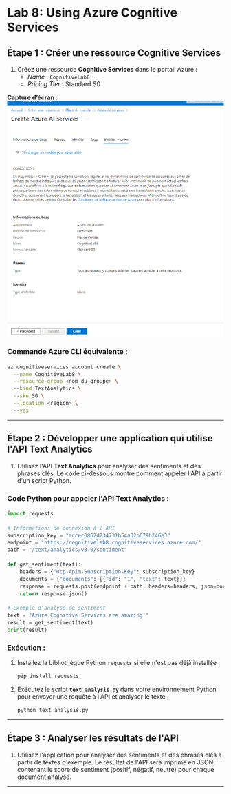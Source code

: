 
# Lab 8: Using Azure Cognitive Services


## Étape 1 : Créer une ressource Cognitive Services

1. Créez une ressource **Cognitive Services** dans le portail Azure :
   - *Name* : `CognitiveLab8`
   - *Pricing Tier* : Standard S0


**Capture d’écran** : ![1.png](1.png)


### Commande Azure CLI équivalente :
```bash
az cognitiveservices account create \
  --name CognitiveLab8 \
  --resource-group <nom_du_groupe> \
  --kind TextAnalytics \
  --sku S0 \
  --location <region> \
  --yes
```

---

## Étape 2 : Développer une application qui utilise l'API Text Analytics

1. Utilisez l'API **Text Analytics** pour analyser des sentiments et des phrases clés. Le code ci-dessous montre comment appeler l'API à partir d'un script Python.

### Code Python pour appeler l'API Text Analytics :
```python
import requests

# Informations de connexion à l'API
subscription_key = "accec0862d234731b54a32b679bf46e3"
endpoint = "https://cognitivelab8.cognitiveservices.azure.com/"
path = "/text/analytics/v3.0/sentiment"

def get_sentiment(text):
    headers = {"Ocp-Apim-Subscription-Key": subscription_key}
    documents = {"documents": [{"id": "1", "text": text}]}
    response = requests.post(endpoint + path, headers=headers, json=documents)
    return response.json()

# Exemple d'analyse de sentiment
text = "Azure Cognitive Services are amazing!"
result = get_sentiment(text)
print(result)
```

### Exécution :
1. Installez la bibliothèque Python `requests` si elle n'est pas déjà installée :
   ```bash
   pip install requests
   ```
2. Exécutez le script **`text_analysis.py`** dans votre environnement Python pour envoyer une requête à l'API et analyser le texte :
   ```bash
   python text_analysis.py
   ```

---

## Étape 3 : Analyser les résultats de l'API

1. Utilisez l'application pour analyser des sentiments et des phrases clés à partir de textes d'exemple. Le résultat de l'API sera imprimé en JSON, contenant le score de sentiment (positif, négatif, neutre) pour chaque document analysé.

---
